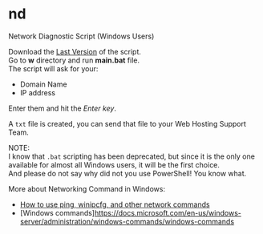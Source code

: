 # nd
Network Diagnostic Script (Windows Users)

Download the [Last Version](https://github.com/redcursor/nd/releases) of the script.  
Go to **w** directory and run **main.bat** file.  
The script will ask for your:  
+ Domain Name
+ IP address

Enter them and hit the *Enter key*.

A `txt` file is created, you can send that file to your Web Hosting Support Team.

NOTE:  
I know that `.bat` scripting has been deprecated, but since it is the only one available for almost all Windows users, it will be the first choice.  
And please do not say why did not you use PowerShell! You know what.

More about Networking Command in Windows:  
 - [How to use ping, winipcfg, and other network commands](https://www.computerhope.com/issues/ch000444.htm)
 - [Windows commands]https://docs.microsoft.com/en-us/windows-server/administration/windows-commands/windows-commands